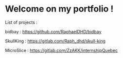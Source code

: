 # Welcome on my portfolio !

List of projects :

bidbay :
https://github.com/RaphaelDHD/bidbay

SkullKing :
https://gitlab.com/Raph_dhd/skull-king

MicroSlice :
https://gitlab.com/ZzAKK/internshipQuebec

